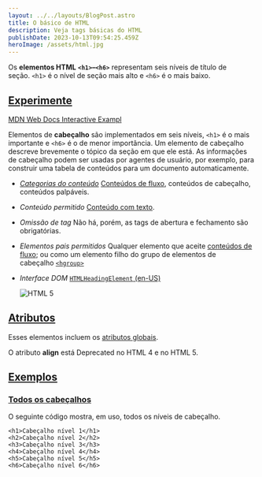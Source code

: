 ```yaml
---
layout: ../../layouts/BlogPost.astro
title: O básico de HTML
description: Veja tags básicas do HTML
publishDate: 2023-10-13T09:54:25.459Z
heroImage: /assets/html.jpg
---
```

Os **elementos HTML** **`<h1>`–`<h6>`** representam seis níveis de título de seção. `<h1>` é o nível de seção mais alto e `<h6>` é o mais baixo.

## [Experimente](https://developer.mozilla.org/pt-BR/docs/Web/HTML/Element/Heading_Elements#experimente)

[MDN Web Docs Interactive Exampl](https://interactive-examples.mdn.mozilla.net/pages/tabbed/h1-h6.html)

Elementos de **cabeçalho** são implementados em seis níveis, `<h1>` é o mais importante e `<h6>` é o de menor importância. Um elemento de cabeçalho descreve brevemente o tópico da seção em que ele está. As informações de cabeçalho podem ser usadas por agentes de usuário, por exemplo, para construir uma tabela de conteúdos para um documento automaticamente.

* *[Categorias do conteúdo](https://developer.mozilla.org/pt-BR/docs/Web/HTML/Content_categories)* [Conteúdos de fluxo](https://developer.mozilla.org/pt-BR/docs/Web/HTML/Content_categories#flow_content), conteúdos de cabeçalho, conteúdos palpáveis.
* *Conteúdo permitido* [Conteúdo com texto](https://developer.mozilla.org/pt-BR/docs/Web/HTML/Content_categories#phrasing_content).
* *Omissão de tag* Não há, porém, as tags de abertura e fechamento são obrigatórias.
* *Elementos pais permitidos* Qualquer elemento que aceite [conteúdos de fluxo](https://developer.mozilla.org/pt-BR/docs/Web/HTML/Content_categories#flow_content); ou como um elemento filho do grupo de elementos de cabeçalho [`<hgroup>`](https://developer.mozilla.org/pt-BR/docs/Web/HTML/Element/hgroup)
* *Interface DOM* [`HTMLHeadingElement` (en-US)](https://developer.mozilla.org/en-US/docs/Web/API/HTMLHeadingElement "Currently only available in English (US)")

  ![HTML 5](/assets/unnamed.png)

## [Atributos](https://developer.mozilla.org/pt-BR/docs/Web/HTML/Element/Heading_Elements#atributos)

Esses elementos incluem os [atributos globais](https://developer.mozilla.org/pt-BR/docs/Web/HTML/Global_attributes).

O atributo **align** está Deprecated no HTML 4 e no HTML 5.

## [Exemplos](https://developer.mozilla.org/pt-BR/docs/Web/HTML/Element/Heading_Elements#exemplos)

### [Todos os cabeçalhos](https://developer.mozilla.org/pt-BR/docs/Web/HTML/Element/Heading_Elements#todos_os_cabe%C3%A7alhos)

O seguinte código mostra, em uso, todos os níveis de cabeçalho.

```
<h1>Cabeçalho nível 1</h1>
<h2>Cabeçalho nível 2</h2>
<h3>Cabeçalho nível 3</h3>
<h4>Cabeçalho nível 4</h4>
<h5>Cabeçalho nível 5</h5>
<h6>Cabeçalho nível 6</h6>
```